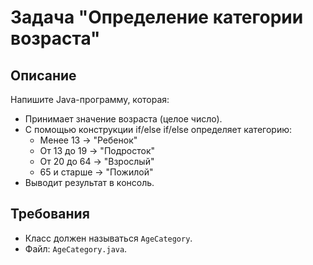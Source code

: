 # Задача "Определение категории возраста"

## Описание

Напишите Java-программу, которая:

- Принимает значение возраста (целое число).
- С помощью конструкции if/else if/else определяет категорию:
    - Менее 13 → "Ребенок"
    - От 13 до 19 → "Подросток"
    - От 20 до 64 → "Взрослый"
    - 65 и старше → "Пожилой"
- Выводит результат в консоль.

## Требования

- Класс должен называться `AgeCategory`.
- Файл: `AgeCategory.java`.
